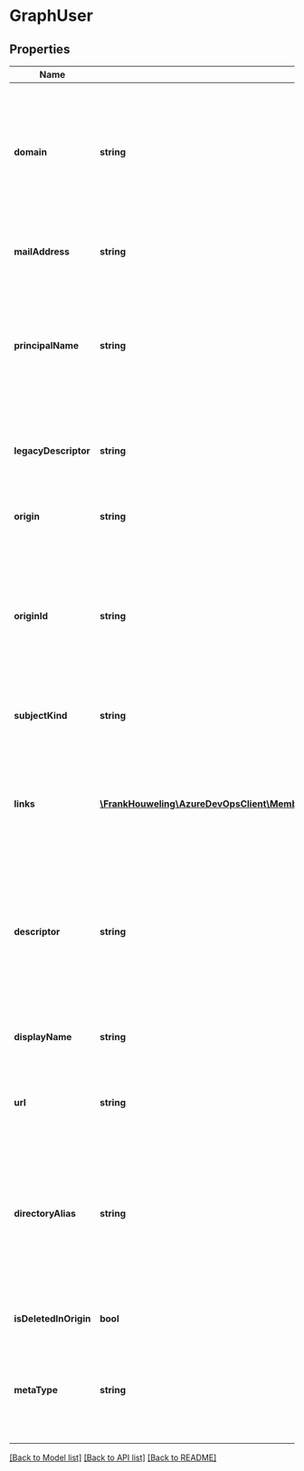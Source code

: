 # GraphUser

## Properties
Name | Type | Description | Notes
------------ | ------------- | ------------- | -------------
**domain** | **string** | This represents the name of the container of origin for a graph member. (For MSA this is \&quot;Windows Live ID\&quot;, for AD the name of the domain, for AAD the tenantID of the directory, for VSTS groups the ScopeId, etc) | [optional] 
**mailAddress** | **string** | The email address of record for a given graph member. This may be different than the principal name. | [optional] 
**principalName** | **string** | This is the PrincipalName of this graph member from the source provider. The source provider may change this field over time and it is not guaranteed to be immutable for the life of the graph member by VSTS. | [optional] 
**legacyDescriptor** | **string** | [Internal Use Only] The legacy descriptor is here in case you need to access old version IMS using identity descriptor. | [optional] 
**origin** | **string** | The type of source provider for the origin identifier (ex:AD, AAD, MSA) | [optional] 
**originId** | **string** | The unique identifier from the system of origin. Typically a sid, object id or Guid. Linking and unlinking operations can cause this value to change for a user because the user is not backed by a different provider and has a different unique id in the new provider. | [optional] 
**subjectKind** | **string** | This field identifies the type of the graph subject (ex: Group, Scope, User). | [optional] 
**links** | [**\FrankHouweling\AzureDevOpsClient\MemberEntitlementManagement\Model\ReferenceLinks**](ReferenceLinks.md) | This field contains zero or more interesting links about the graph subject. These links may be invoked to obtain additional relationships or more detailed information about this graph subject. | [optional] 
**descriptor** | **string** | The descriptor is the primary way to reference the graph subject while the system is running. This field will uniquely identify the same graph subject across both Accounts and Organizations. | [optional] 
**displayName** | **string** | This is the non-unique display name of the graph subject. To change this field, you must alter its value in the source provider. | [optional] 
**url** | **string** | This url is the full route to the source resource of this graph subject. | [optional] 
**directoryAlias** | **string** | The short, generally unique name for the user in the backing directory. For AAD users, this corresponds to the mail nickname, which is often but not necessarily similar to the part of the user&#39;s mail address before the @ sign. For GitHub users, this corresponds to the GitHub user handle. | [optional] 
**isDeletedInOrigin** | **bool** | When true, the group has been deleted in the identity provider | [optional] 
**metaType** | **string** | The meta type of the user in the origin, such as \&quot;member\&quot;, \&quot;guest\&quot;, etc. See UserMetaType for the set of possible values. | [optional] 

[[Back to Model list]](../README.md#documentation-for-models) [[Back to API list]](../README.md#documentation-for-api-endpoints) [[Back to README]](../README.md)


